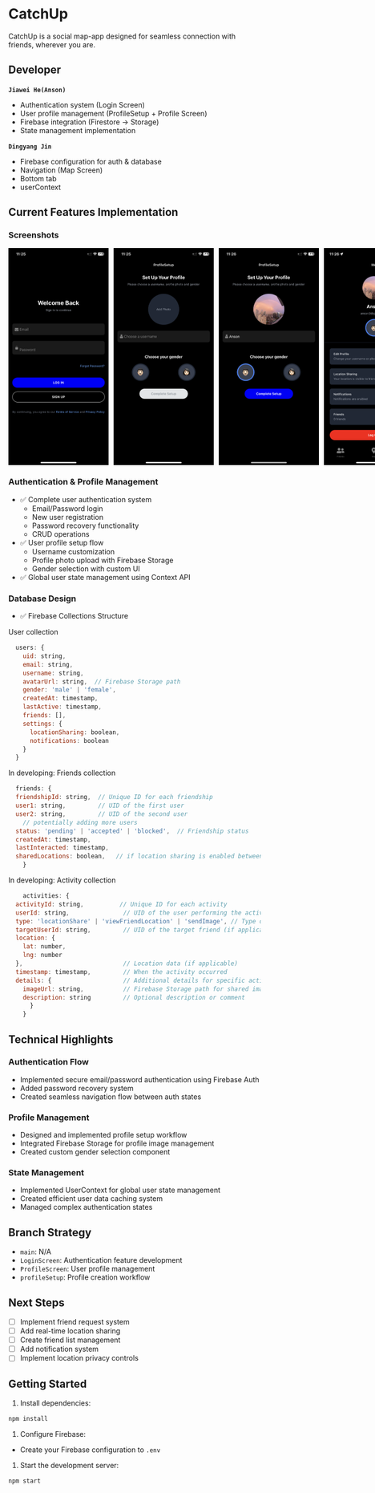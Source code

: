 # CatchUp

CatchUp is a social map-app designed for seamless connection with friends, wherever you are.

## Developer

**`Jiawei He(Anson)`**

- Authentication system (Login Screen)
- User profile management (ProfileSetup + Profile Screen)
- Firebase integration (Firestore -> Storage)
- State management implementation

**`Dingyang Jin`**
- Firebase configuration for auth & database
- Navigation (Map Screen)
- Bottom tab
- userContext
## Current Features Implementation

### Screenshots



<div style="display: flex; gap: 10px; margin-bottom: 20px;">
    <img src="/assets/docs/signup.jpg" width="200" alt="Login Screen"/>
    <img src="/assets/docs/profileSetup1.jpg" width="200" alt="Profile Setup 1"/>
    <img src="/assets/docs/profileSetup2.jpg" width="200" alt="Profile Setup 2"/>
    <img src="/assets/docs/profile.jpg" width="200" alt="Profile Screen"/>
</div>

### Authentication & Profile Management

- ✅ Complete user authentication system
  - Email/Password login
  - New user registration
  - Password recovery functionality
  - CRUD operations
- ✅ User profile setup flow
  - Username customization
  - Profile photo upload with Firebase Storage
  - Gender selection with custom UI
- ✅ Global user state management using Context API

### Database Design

- ✅ Firebase Collections Structure
    
User collection
```javascript
  users: {
    uid: string,
    email: string,
    username: string,
    avatarUrl: string,  // Firebase Storage path
    gender: 'male' | 'female',
    createdAt: timestamp,
    lastActive: timestamp,
    friends: [],
    settings: {
      locationSharing: boolean,
      notifications: boolean
    }
  }
```
In developing: Friends collection
```javascript
  friends: {
  friendshipId: string,  // Unique ID for each friendship
  user1: string,         // UID of the first user
  user2: string,         // UID of the second user
    // potentially adding more users
  status: 'pending' | 'accepted' | 'blocked',  // Friendship status
  createdAt: timestamp,
  lastInteracted: timestamp,
  sharedLocations: boolean,   // if location sharing is enabled between friends
    }
```

In developing: Activity collection
```javascript
    activities: {
  activityId: string,          // Unique ID for each activity
  userId: string,               // UID of the user performing the activity
  type: 'locationShare' | 'viewFriendLocation' | 'sendImage', // Type of activity
  targetUserId: string,         // UID of the target friend (if applicable)
  location: {
    lat: number,
    lng: number
  },                            // Location data (if applicable)
  timestamp: timestamp,         // When the activity occurred
  details: {                    // Additional details for specific activity types
    imageUrl: string,           // Firebase Storage path for shared images (if applicable)
    description: string         // Optional description or comment
      }
    }
```

    
## Technical Highlights

### Authentication Flow

- Implemented secure email/password authentication using Firebase Auth
- Added password recovery system
- Created seamless navigation flow between auth states

### Profile Management

- Designed and implemented profile setup workflow
- Integrated Firebase Storage for profile image management
- Created custom gender selection component

### State Management

- Implemented UserContext for global user state management
- Created efficient user data caching system
- Managed complex authentication states

## Branch Strategy

- `main`: N/A
- `LoginScreen`: Authentication feature development
- `ProfileScreen`: User profile management
- `profileSetup`: Profile creation workflow

## Next Steps

- [ ] Implement friend request system
- [ ] Add real-time location sharing
- [ ] Create friend list management
- [ ] Add notification system
- [ ] Implement location privacy controls

## Getting Started

1. Install dependencies:

```bash
npm install
```

1. Configure Firebase:
  
- Create your Firebase configuration to `.env`

1. Start the development server:

```bash
npm start
```
